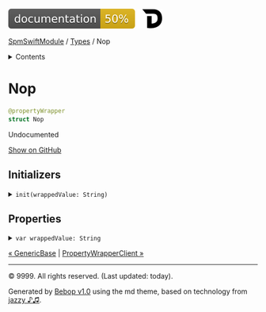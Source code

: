 <!--
Bebop simple MD theme
Copyright 2020 Bebop Authors
Licensed under MIT (https://github.com/johnfairh/Bebop/blob/master/LICENSE)
-->
![50%](../badge.svg)
[![Open in Dash](../img/dash.svg)](dash-feed://https%3A%2F%2Fwww%2Egoogle%2Ecom%2F)


[SpmSwiftModule](../index.md)
 / [Types](../types.md?swift) / Nop


<details>
<summary>Contents</summary>


[Types](../types.md?swift)

  * [ABaseClass](../types/abaseclass.md?swift)


  * [ADerivedClass](../types/aderivedclass.md?swift)


  * [AnEnum](../types/anenum.md?swift)


  * [FirstProtocol](../types/firstprotocol1.md?swift)


  * [GenericBase](../types/genericbase.md?swift)


  * Nop


  * [PropertyWrapperClient](../types/propertywrapperclient.md?swift)


  * [SecondProtocol](../types/secondprotocol.md?swift)


  * [SpmSwiftModule](../types/spmswiftmodule.md?swift)

    * [Nested1](../types/spmswiftmodule/nested1.md?swift)

    * [Nested2](../types/spmswiftmodule.md?swift#nested2)


  * [T](../types.md?swift#t1)



[Functions](../functions.md?swift)

  * [deprecatedFunction(callback:)](../functions.md?swift#deprecatedfunctioncallback)


  * [functionA(arg1:_:arg3:)](../functions.md?swift#functionaarg1_arg3)



[Operators](../operators.md?swift)

  * [+(T, T)](../operators.md?swift#t-t)



[Extensions](../extensions.md?swift)

  * [Collection](../extensions/collection.md?swift)


  * [String.Element](../extensions/stringelement.md?swift)





</details>

# Nop



``` swift
@propertyWrapper
struct Nop
```










Undocumented












[Show on GitHub](https://www.bbc.co.uk//Sources/SpmSwiftModule/SpmSwiftModule.swift#L131-L137)



## Initializers









<details>
<summary><code>init(wrappedValue: String)</code></summary>








Undocumented






#### Declaration

``` swift
init(wrappedValue: String)
```











[Show on GitHub](https://www.bbc.co.uk//Sources/SpmSwiftModule/SpmSwiftModule.swift#L134-L136)
</details>



## Properties









<details>
<summary><code>var wrappedValue: String</code></summary>








Undocumented






#### Declaration

``` swift
var wrappedValue: String
```











[Show on GitHub](https://www.bbc.co.uk//Sources/SpmSwiftModule/SpmSwiftModule.swift#L132)
</details>





[&laquo; GenericBase](../types/genericbase.md?swift) | [PropertyWrapperClient &raquo;](../types/propertywrapperclient.md?swift)


-----
&copy; 9999. All rights reserved. (Last updated: today).


Generated by [Bebop v1.0](https://github.com/johnfairh/Bebop)
using the md theme, based on technology from
[jazzy ♪♫](https://github.com/realm/jazzy).


